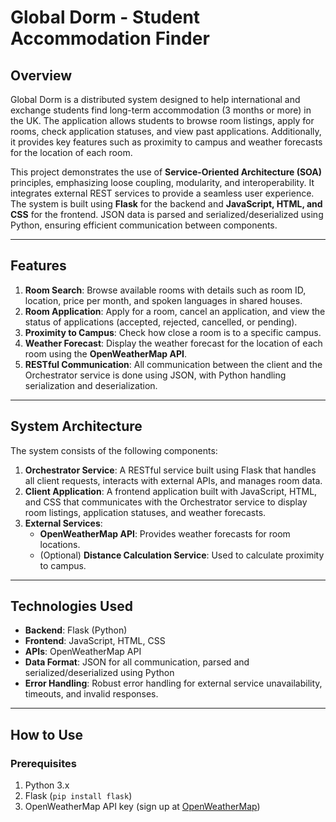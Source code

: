 # Global Dorm - Student Accommodation Finder

## Overview
Global Dorm is a distributed system designed to help international and exchange students find long-term accommodation (3 months or more) in the UK. The application allows students to browse room listings, apply for rooms, check application statuses, and view past applications. Additionally, it provides key features such as proximity to campus and weather forecasts for the location of each room.

This project demonstrates the use of **Service-Oriented Architecture (SOA)** principles, emphasizing loose coupling, modularity, and interoperability. It integrates external REST services to provide a seamless user experience. The system is built using **Flask** for the backend and **JavaScript, HTML, and CSS** for the frontend. JSON data is parsed and serialized/deserialized using Python, ensuring efficient communication between components.

---

## Features
1. **Room Search**: Browse available rooms with details such as room ID, location, price per month, and spoken languages in shared houses.
2. **Room Application**: Apply for a room, cancel an application, and view the status of applications (accepted, rejected, cancelled, or pending).
3. **Proximity to Campus**: Check how close a room is to a specific campus.
4. **Weather Forecast**: Display the weather forecast for the location of each room using the **OpenWeatherMap API**.
5. **RESTful Communication**: All communication between the client and the Orchestrator service is done using JSON, with Python handling serialization and deserialization.

---

## System Architecture
The system consists of the following components:
1. **Orchestrator Service**: A RESTful service built using Flask that handles all client requests, interacts with external APIs, and manages room data.
2. **Client Application**: A frontend application built with JavaScript, HTML, and CSS that communicates with the Orchestrator service to display room listings, application statuses, and weather forecasts.
3. **External Services**:
   - **OpenWeatherMap API**: Provides weather forecasts for room locations.
   - (Optional) **Distance Calculation Service**: Used to calculate proximity to campus.

---

## Technologies Used
- **Backend**: Flask (Python)
- **Frontend**: JavaScript, HTML, CSS
- **APIs**: OpenWeatherMap API
- **Data Format**: JSON for all communication, parsed and serialized/deserialized using Python
- **Error Handling**: Robust error handling for external service unavailability, timeouts, and invalid responses.

---

## How to Use
### Prerequisites
1. Python 3.x
2. Flask (`pip install flask`)
3. OpenWeatherMap API key (sign up at [OpenWeatherMap](https://openweathermap.org/api))

